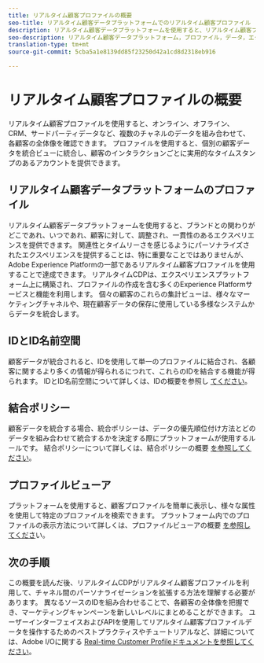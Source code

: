 ```yaml
---
title: リアルタイム顧客プロファイルの概要
seo-title: リアルタイム顧客データプラットフォームでのリアルタイム顧客プロファイル
description: リアルタイム顧客データプラットフォームを使用すると、リアルタイム顧客プロファイルを使用して、顧客に対して一貫性のある連携した関連性のあるエクスペリエンスを提供する方法の概要を説明します。
seo-description: リアルタイム顧客データプラットフォーム，プロファイル，データ，エクスペリエンス，チャネル
translation-type: tm+mt
source-git-commit: 5cba5a1e8139dd85f23250d42a1cd8d2318eb916

---
```



# リアルタイム顧客プロファイルの概要

リアルタイム顧客プロファイルを使用すると、オンライン、オフライン、CRM、サードパーティデータなど、複数のチャネルのデータを組み合わせて、各顧客の全体像を確認できます。 プロファイルを使用すると、個別の顧客データを統合ビューに統合し、顧客のインタラクションごとに実用的なタイムスタンプのあるアカウントを提供できます。

## リアルタイム顧客データプラットフォームのプロファイル

リアルタイム顧客データプラットフォームを使用すると、ブランドとの関わりがどこであれ、いつであれ、顧客に対して、調整され、一貫性のあるエクスペリエンスを提供できます。 関連性とタイムリーさを感じるようにパーソナライズされたエクスペリエンスを提供することは、特に重要なことではありませんが、Adobe Experience Platformの一部であるリアルタイム顧客プロファイルを使用することで達成できます。 リアルタイムCDPは、エクスペリエンスプラットフォーム上に構築され、プロファイルの作成を含む多くのExperience Platformサービスと機能を利用します。 個々の顧客のこれらの集計ビューは、様々なマーケティングチャネルや、現在顧客データの保存に使用している多様なシステムからデータを統合します。

## IDとID名前空間

顧客データが統合されると、IDを使用して単一のプロファイルに結合され、各顧客に関するより多くの情報が得られるにつれて、これらのIDを結合する機能が得られます。 IDとID名前空間について詳しくは、IDの概要を参照し [てください](/help/rtcdp/profile/identities-overview.md)。

## 結合ポリシー

顧客データを統合する場合、統合ポリシーは、データの優先順位付け方法とどのデータを組み合わせて統合するかを決定する際にプラットフォームが使用するルールです。 結合ポリシーについて詳しくは、結合ポリシーの概要 [を参照してください](/help/rtcdp/profile/merge-policies.md)。

## プロファイルビューア

プラットフォームを使用すると、顧客プロファイルを簡単に表示し、様々な属性を使用して特定のプロファイルを検索できます。 プラットフォーム内でのプロファイルの表示方法について詳しくは、プロファイルビューアの概要 [を参照してくださ](/help/rtcdp/profile/profile-viewer.md)い。

## 次の手順

この概要を読んだ後、リアルタイムCDPがリアルタイム顧客プロファイルを利用して、チャネル間のパーソナライゼーションを拡張する方法を理解する必要があります。 異なるソースのIDを組み合わせることで、各顧客の全体像を把握でき、マーケティングキャンペーンを新しいレベルにまとめることができます。 ユーザーインターフェイスおよびAPIを使用してリアルタイム顧客プロファイルデータを操作するためのベストプラクティスやチュートリアルなど、詳細については、Adobe I/Oに関する [Real-time Customer Profileドキュメントを参照してください](https://www.adobe.io/apis/experienceplatform/home/profile-identity-segmentation/profile-identity-segmentation-services.html#!api-specification/markdown/narrative/technical_overview/unified_profile_architectural_overview/unified_profile_architectural_overview.md)。